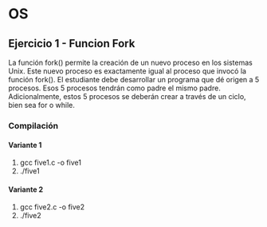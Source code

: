 # OS
## Ejercicio 1 - Funcion Fork
La función fork() permite la creación de un nuevo proceso en los sistemas Unix. Este nuevo proceso es exactamente igual al proceso que invocó la función fork(). El estudiante debe desarrollar un programa que dé origen a 5 procesos. Esos 5 procesos tendrán como padre el mismo padre. Adicionalmente, estos 5 procesos se deberán crear a través de un ciclo, bien sea for o while. 
### Compilación
#### Variante 1
1. gcc five1.c -o five1
2. ./five1
#### Variante 2
1. gcc five2.c -o five2
2. ./five2

